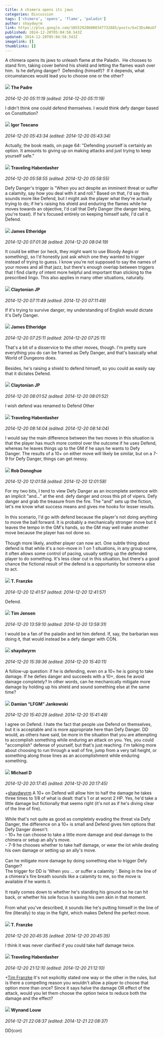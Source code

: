 ```yaml
---
title: A chimera opens its jaws
categories: Discussion
tags: ['chimera', 'opens', 'flame', 'paladin']
author: shaydwyrm
link: https://plus.google.com/105529206000347732685/posts/bxC3DsAWuU7
published: 2014-12-20T05:04:58.543Z
updated: 2014-12-20T05:04:58.543Z
imagelink: []
thumblinks: []
---
```


A chimera opens its jaws to unleash flame at the Paladin.  He chooses to stand firm, taking cover behind his shield and letting the flames wash over him.  Is he defying danger?  Defending (himself)?  If it depends, what circumstances would lead you to choose one or the other?
<div id='comment z13afzxp2lzbctyyk04cdtwpstncj5hitic'>
  <h4><img src='{{site.baseurl}}//images/avatars/102953378950954656315_photo.jpg'> The Padre</h4>
      <p><cite>2014-12-20 05:11:19 (edited: 2014-12-20 05:11:19)</cite></p>
        <p>I didn&#39;t think one could defend themselves. I would think defy danger based on Constitution? </p>
</div>
        

<div id='comment z13afzxp2lzbctyyk04cdtwpstncj5hitic'>
  <h4><img src='{{site.baseurl}}//images/avatars/113125437638812023547_photo.jpg'> Igor Toscano</h4>
      <p><cite>2014-12-20 05:43:34 (edited: 2014-12-20 05:43:34)</cite></p>
        <p>Actually, the book reads, on page 64: &quot;Defending yourself is certainly an option. It amounts to giving up on making attacks and just trying to keep yourself safe.&quot;</p>
</div>
        

<div id='comment z13afzxp2lzbctyyk04cdtwpstncj5hitic'>
  <h4><img src='{{site.baseurl}}//images/avatars/109489442176183461075_photo.jpg'> Traveling Haberdasher</h4>
      <p><cite>2014-12-20 05:58:55 (edited: 2014-12-20 05:58:55)</cite></p>
        <p>Defy Danger&#39;s trigger is &quot;When you act despite an imminent threat or suffer a calamity, say how you deal with it and roll.&quot; Based on that, I&#39;d say this sounds more like Defend, but I might ask the player what they&#39;re actually trying to do; if he&#39;s raising his shield and enduring the flames while he moves towards an objective, I&#39;d call that Defy Danger (the danger being, you&#39;re toast). If he&#39;s focused entirely on keeping himself safe, I&#39;d call it Defend.</p>
</div>
        

<div id='comment z13afzxp2lzbctyyk04cdtwpstncj5hitic'>
  <h4><img src='{{site.baseurl}}//images/avatars/117175341165637840811_photo.jpg'> James Etheridge</h4>
      <p><cite>2014-12-20 07:01:38 (edited: 2014-12-20 08:04:19)</cite></p>
        <p>It could be either (or heck, they might want to use Bloody Aegis or something), so I&#39;d honestly just ask which one they wanted to trigger instead of trying to guess. I know you&#39;re not supposed to say the names of your moves and all that jazz, but there&#39;s enough overlap between triggers that I find clarity of intent more helpful and important than sticking to the prescribed lingo. This also applies in many other situations, naturally.</p>
</div>
        

<div id='comment z13afzxp2lzbctyyk04cdtwpstncj5hitic'>
  <h4><img src='{{site.baseurl}}//images/avatars/113038731865376814003_photo.jpg'> Claytonian JP</h4>
      <p><cite>2014-12-20 07:11:49 (edited: 2014-12-20 07:11:49)</cite></p>
        <p>If it&#39;s trying to survive danger, my understanding of English would dictate it&#39;s Defy Danger.</p>
</div>
        

<div id='comment z13afzxp2lzbctyyk04cdtwpstncj5hitic'>
  <h4><img src='{{site.baseurl}}//images/avatars/117175341165637840811_photo.jpg'> James Etheridge</h4>
      <p><cite>2014-12-20 07:25:11 (edited: 2014-12-20 07:25:11)</cite></p>
        <p>That&#39;s a bit of a disservice to the other moves, though. I&#39;m pretty sure everything you do can be framed as Defy Danger, and that&#39;s basically what World of Dungeons does.<br /><br />Besides, he&#39;s raising a shield to defend himself, so you could as easily say that it dictates Defend.</p>
</div>
        

<div id='comment z13afzxp2lzbctyyk04cdtwpstncj5hitic'>
  <h4><img src='{{site.baseurl}}//images/avatars/113038731865376814003_photo.jpg'> Claytonian JP</h4>
      <p><cite>2014-12-20 08:01:52 (edited: 2014-12-20 08:01:52)</cite></p>
        <p>I wish defend was renamed to Defend Other</p>
</div>
        

<div id='comment z13afzxp2lzbctyyk04cdtwpstncj5hitic'>
  <h4><img src='{{site.baseurl}}//images/avatars/109489442176183461075_photo.jpg'> Traveling Haberdasher</h4>
      <p><cite>2014-12-20 08:14:04 (edited: 2014-12-20 08:14:04)</cite></p>
        <p>I would say the main difference between the two moves in this situation is that the player has much more control over the outcome if he uses Defend, whereas he leaves things up to the GM if he says he wants to Defy Danger. The results of a 10+ on either move will likely be similar, but on a 7-9 for Defy Danger, things can get messy.</p>
</div>
        

<div id='comment z13afzxp2lzbctyyk04cdtwpstncj5hitic'>
  <h4><img src='{{site.baseurl}}//images/avatars/104915224203075819082_photo.jpg'> Rob Donoghue</h4>
      <p><cite>2014-12-20 12:01:58 (edited: 2014-12-20 12:01:58)</cite></p>
        <p>For my two bits, I tend to view Defy Danger as an incomplete sentence with an implicit &quot;and...&quot; at the end. defy danger and cross this pit of vipers. Defy danger and grab the treasure from the fire. The &quot;and&quot; sets up the fiction, let&#39;s me know what success means and gives me hooks for lesser results.<br /><br />In this scenario, I&#39;d go with defend because the player&#39;s not doing anything to move the ball forward. It is probably a mechanically stronger move but it leaves the tempo in the GM&#39;s hands, so the GM may well make another move because the player has not done so.<br /><br />Though more likely, another player can now act. One subtle thing about defend is that while it&#39;s a non-move in 1 on 1 situations, in any group scene, it often allows some control of pacing, usually setting up the defended player to do something. It&#39;s less clear cut in this situation, but there&#39;s a good chance the fictional result of the defend is a opportunity for someone else to act.</p>
</div>
        

<div id='comment z13afzxp2lzbctyyk04cdtwpstncj5hitic'>
  <h4><img src='{{site.baseurl}}//images/avatars/110330901807759406775_photo.jpg'> T. Franzke</h4>
      <p><cite>2014-12-20 12:41:57 (edited: 2014-12-20 12:41:57)</cite></p>
        <p>Defend.</p>
</div>
        

<div id='comment z13afzxp2lzbctyyk04cdtwpstncj5hitic'>
  <h4><img src='{{site.baseurl}}//images/avatars/101509976321886871332_photo.jpg'> Tim Jensen</h4>
      <p><cite>2014-12-20 13:59:10 (edited: 2014-12-20 13:59:31)</cite></p>
        <p>I would be a fan of the paladin and let him defend. If, say, the barbarian was doing it, that would instead be a defy danger with CON. </p>
</div>
        

<div id='comment z13afzxp2lzbctyyk04cdtwpstncj5hitic'>
  <h4><img src='{{site.baseurl}}//images/avatars/105529206000347732685_photo.jpg'> shaydwyrm</h4>
      <p><cite>2014-12-20 15:39:36 (edited: 2014-12-20 15:40:11)</cite></p>
        <p>A follow-up question: if he is defending, even on a 10+ he is going to take damage. If he defies danger and succeeds with a 10+, does he avoid damage completely? In other words, can he mechanically mitigate more damage by holding up his shield and sound something else at the same time?</p>
</div>
        

<div id='comment z13afzxp2lzbctyyk04cdtwpstncj5hitic'>
  <h4><img src='{{site.baseurl}}//images/avatars/100476170927206311405_photo.jpg'> Damian “LFGM” Jankowski</h4>
      <p><cite>2014-12-20 15:40:29 (edited: 2014-12-20 15:41:49)</cite></p>
        <p>I agree on Defend. I hate the fact that people use Defend on themselves, but it is acceptable and is more appropriate here than Defy Danger. DD would, as others have said, be more in the situation that you are attempting to accomplish something while enduring an attack on you. Yes, you could &quot;accomplish&quot; defense of yourself, but that&#39;s just reaching. I&#39;m talking more about choosing to run through a wall of fire, jump from a very tall height, or something along those lines as an accomplishment while enduring something.</p>
</div>
        

<div id='comment z13afzxp2lzbctyyk04cdtwpstncj5hitic'>
  <h4><img src='{{site.baseurl}}//images/avatars/106207499701502364297_photo.jpg'> Michael D</h4>
      <p><cite>2014-12-20 20:17:45 (edited: 2014-12-20 20:17:45)</cite></p>
        <p><span class="proflinkWrapper"><span class="proflinkPrefix">+</span><a class="proflink" href="https://plus.google.com/105529206000347732685" oid="105529206000347732685">shaydwyrm</a></span> A 10+ on Defend will allow him to half the damage he takes three times to 1/8 of what is dealt: that&#39;s 1 or at worst 2 HP. Yes, he&#39;d take a little damage but fictionally that seems right (it&#39;s not as if he&#39;s diving clear of the line of fire).  <br /><br />While that&#39;s not quite as good as completely evading the threat via Defy Danger, the difference on a 10+ is small and Defend gives him options that Defy Danger doesn&#39;t:<br />- 10+ he can choose to take a little more damage and deal damage to the chimera or setup an ally&#39;s move.<br />- 7-9 he chooses whether to take half damage, or wear the lot while dealing his own damage or setting up an ally&#39;s move.<br /><br />Can he mitigate more damage by doing something else to trigger Defy Danger?<br />The trigger for DD is &#39;When you ... or suffer a calamity &#39;. Being in the line of a chimera&#39;s fire breath sounds like a calamity to me, so the move is available if he wants it.<br /><br />It really comes down to whether he&#39;s standing his ground so he can hit back, or whether his sole focus is saving his own skin in that moment.<br /><br />From what you&#39;ve described, it sounds like he&#39;s putting himself in the line of fire (literally) to stay in the fight, which makes Defend the perfect move.</p>
</div>
        

<div id='comment z13afzxp2lzbctyyk04cdtwpstncj5hitic'>
  <h4><img src='{{site.baseurl}}//images/avatars/110330901807759406775_photo.jpg'> T. Franzke</h4>
      <p><cite>2014-12-20 20:45:35 (edited: 2014-12-20 20:45:35)</cite></p>
        <p>I think it was never clarified if you could take half damage twice.</p>
</div>
        

<div id='comment z13afzxp2lzbctyyk04cdtwpstncj5hitic'>
  <h4><img src='{{site.baseurl}}//images/avatars/109489442176183461075_photo.jpg'> Traveling Haberdasher</h4>
      <p><cite>2014-12-20 21:12:10 (edited: 2014-12-20 21:12:10)</cite></p>
        <p><span class="proflinkWrapper"><span class="proflinkPrefix">+</span><a class="proflink" href="https://plus.google.com/110330901807759406775" oid="110330901807759406775">Tim Franzke</a></span> It&#39;s not explicitly stated one way or the other in the rules, but is there a compelling reason you wouldn&#39;t allow a player to choose that option more than once? Since it says halve the damage OR effect of the attack, would you let them choose the option twice to reduce both the damage and the effect?</p>
</div>
        

<div id='comment z13afzxp2lzbctyyk04cdtwpstncj5hitic'>
  <h4><img src='{{site.baseurl}}//images/avatars/111256963556395023796_photo.jpg'> Wynand Louw</h4>
      <p><cite>2014-12-21 22:08:37 (edited: 2014-12-21 22:08:37)</cite></p>
        <p>DD(con)</p>
</div>
        